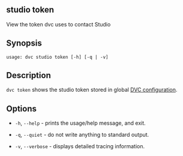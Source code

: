 ## studio token

View the token dvc uses to contact Studio

## Synopsis

```usage
usage: dvc studio token [-h] [-q | -v]
```

## Description

`dvc token` shows the studio token stored in global [DVC configuration].

[dvc configuration]:
  /doc/user-guide/project-structure/configuration#config-file-locations

## Options

- `-h`, `--help` - prints the usage/help message, and exit.

- `-q`, `--quiet` - do not write anything to standard output.

- `-v`, `--verbose` - displays detailed tracing information.
